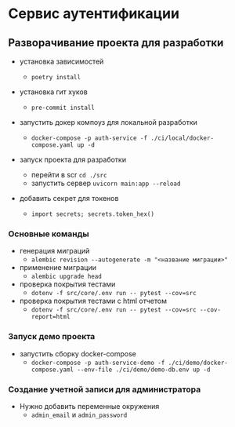 # Сервис аутентификации

## Разворачивание проекта для разработки

- установка зависимостей
    - `poetry install`

- установка гит хуков
    - `pre-commit install`

- запустить докер компоуз для локальной разработки
    - `docker-compose -p auth-service -f ./ci/local/docker-compose.yaml up -d`

- запуск проекта для разработки
    - перейти в scr `cd ./src`
    - запустить сервер `uvicorn main:app --reload`

- добавить секрет для токенов
    - `import secrets; secrets.token_hex()`

### Основные команды

- генерация миграций
    - `alembic revision --autogenerate -m "<название миграции>"`
- применение миграции
    - `alembic upgrade head`
- проверка покрытия тестами
    - `dotenv -f src/core/.env run -- pytest --cov=src`
- проверка покрытия тестами c html отчетом
    - `dotenv -f src/core/.env run -- pytest --cov=src --cov-report=html`

### Запуск демо проекта

- запустить сборку docker-compose
    - `docker-compose -p auth-service-demo -f ./ci/demo/docker-compose.yaml --env-file ./ci/demo/demo-db.env up -d`

### Создание учетной записи для администратора

- Нужно добавить переменные окружения
    - `admin_email` и `admin_password`
